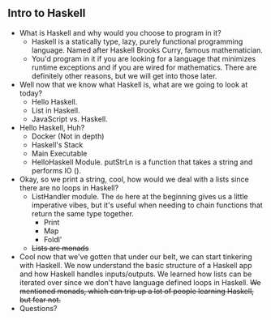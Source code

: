## Intro to Haskell

- What is Haskell and why would you choose to program in it?
  - Haskell is a statically type, lazy, purely functional programming language. Named after Haskell Brooks Curry, famous mathematician.
  - You'd program in it if you are looking for a language that minimizes runtime exceptions and if you are wired for mathematics. There are definitely other reasons, but we will get into those later.
- Well now that we know what Haskell is, what are we going to look at today?
  - Hello Haskell.
  - List in Haskell.
  - JavaScript vs. Haskell.
- Hello Haskell, Huh?
  - Docker (Not in depth)
  - Haskell's Stack
  - Main Executable
  - HelloHaskell Module. putStrLn is a function that takes a string and performs IO ().
- Okay, so we print a string, cool, how would we deal with a lists since there are no loops in Haskell?
  - ListHandler module.
      The `do` here at the beginning gives us a little imperative vibes, but it's useful when needing to chain functions that return the same type together.
      - Print
      - Map
      - Foldl'
  - ~~Lists are monads~~
- Cool now that we've gotten that under our belt, we can start tinkering with Haskell. We now understand the basic structure of a Haskell app and how Haskell handles inputs/outputs. We learned how lists can be iterated over since we don't have language defined loops in Haskell. ~~We mentioned monads, which can trip up a lot of people learning Haskell, but fear not.~~
- Questions?
